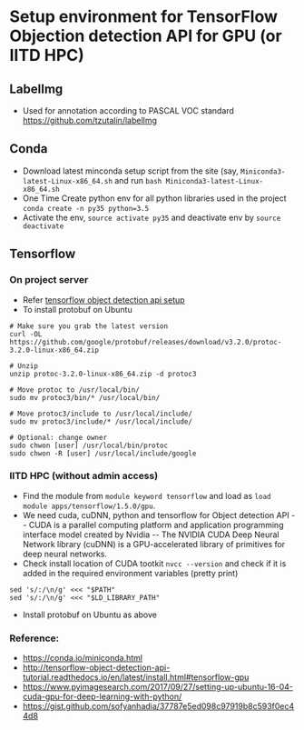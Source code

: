 # Setup environment for TensorFlow Objection detection API for GPU (or IITD HPC)

## LabelImg
- Used for annotation according to PASCAL VOC standard
https://github.com/tzutalin/labelImg

## Conda 
- Download latest minconda setup script from the site (say, `Miniconda3-latest-Linux-x86_64.sh` and run `bash Miniconda3-latest-Linux-x86_64.sh`
- One Time Create python env for all python libraries used in the project `conda create -n py35 python=3.5`
- Activate the env, `source activate py35` and deactivate env by `source deactivate`

## Tensorflow
### On project server
- Refer [tensorflow object detection api setup](http://tensorflow-object-detection-api-tutorial.readthedocs.io/en/latest/install.html#tensorflow-gpu)
- To install protobuf on Ubuntu
```
# Make sure you grab the latest version
curl -OL https://github.com/google/protobuf/releases/download/v3.2.0/protoc-3.2.0-linux-x86_64.zip

# Unzip
unzip protoc-3.2.0-linux-x86_64.zip -d protoc3

# Move protoc to /usr/local/bin/
sudo mv protoc3/bin/* /usr/local/bin/

# Move protoc3/include to /usr/local/include/
sudo mv protoc3/include/* /usr/local/include/

# Optional: change owner
sudo chwon [user] /usr/local/bin/protoc
sudo chwon -R [user] /usr/local/include/google
```

### IITD HPC (without admin access)
- Find the module from `module keyword tensorflow` and load as `load module apps/tensorflow/1.5.0/gpu`.
- We need cuda, cuDNN, python and tensorflow for Object detection API
-- CUDA is a parallel computing platform and application programming interface model created by Nvidia
-- The NVIDIA CUDA Deep Neural Network library (cuDNN) is a GPU-accelerated library of primitives for deep neural networks. 
- Check install location of CUDA tootkit `nvcc --version` and check if it is added in the required environment variables (pretty print) 
```
sed 's/:/\n/g' <<< "$PATH"
sed 's/:/\n/g' <<< "$LD_LIBRARY_PATH"
```
- Install protobuf on Ubuntu as above

### Reference: 
- https://conda.io/miniconda.html
- http://tensorflow-object-detection-api-tutorial.readthedocs.io/en/latest/install.html#tensorflow-gpu
- https://www.pyimagesearch.com/2017/09/27/setting-up-ubuntu-16-04-cuda-gpu-for-deep-learning-with-python/
- https://gist.github.com/sofyanhadia/37787e5ed098c97919b8c593f0ec44d8

